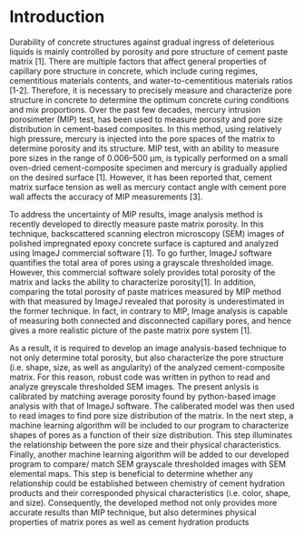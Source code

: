 # Introduction

Durability of concrete structures against gradual ingress of deleterious liquids is mainly controlled by porosity and pore structure of cement paste matrix [1]. There are multiple factors that affect general properties of capillary pore structure in concrete, which include curing regimes, cementitious materials contents, and water-to-cementitious materials ratios [1-2]. Therefore, it is necessary to precisely measure and characterize pore structure in concrete to determine the optimum concrete curing conditions and mix proportions. Over the past few decades, mercury intrusion porosimeter (MIP) test, has been used to measure porosity and pore size distribution in cement-based composites. In this method, using relatively high pressure, mercury is injected into the pore spaces of the matrix to determine porosity and its structure. MIP test, with an ability to measure pore sizes in the range of 0.006–500 µm, is typically performed on a small oven-dried cement-composite specimen and mercury is gradually applied on the desired surface [1]. However, it has been reported that, cement matrix surface tension as well as mercury contact angle with cement pore wall affects the accuracy of MIP
measurements [3].

To address the uncertainty of MIP results, image analysis method is recently developed to directly measure paste matrix porosity. In this technique, backscattered scanning electron microscopy (SEM) images of polished impregnated epoxy concrete surface is captured and analyzed using ImageJ commercial software [1]. To go further, ImageJ software quantifies the total area of pores using a grayscale thresholded image. However, this commercial software solely provides total porosity of the matrix and lacks the ability to characterize porosity[1]. In addition, comparing the total porosity of paste matrices measured by MIP method with that measured by ImageJ revealed that porosity is underestimated in the former technique. In fact, in contrary to MIP, Image analysis is capable of measuring both connected and disconnected capillary pores, and hence gives a more realistic picture of the paste matrix pore system [1].

As a result, it is required to develop an image analysis-based technique to not only determine total porosity, but also characterize the pore structure (i.e. shape, size, as well as angularity) of the analyzed cement-composite matrix. For this reason, robust code was written in python to read and analyze greyscale thresholded SEM images. The present anlysis is calibrated by matching average porosity found by python-based image analysis with that of ImageJ software. The caliberated model was then used to read images to find pore size distribution of the matrix. In the next step, a machine learning algorithm will be included to our program to characterize shapes of pores as a function of their size distribution. This step illuminates the relationship between the pore size and their physical characteristics. Finally, another machine learning algorithm will be added to our developed program to compare/ match SEM grayscale thresholded images with SEM elemental maps. This step is beneficial to determine
whether any relationship could be established between chemistry of cement hydration products and their corresponded physical characteristics (i.e. color, shape, and size). Consequently, the developed method not only provides more accurate results than MIP technique, but also determines physical properties of matrix pores as well as cement hydration products
